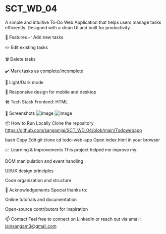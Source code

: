 # SCT_WD_04
A simple and intuitive To-Do Web Application that helps users manage tasks efficiently. Designed with a clean UI and built for productivity.

🚀 Features
✅ Add new tasks

✏️ Edit existing tasks

🗑️ Delete tasks

✔️ Mark tasks as complete/incomplete

🌙 Light/Dark mode 

📱 Responsive design for mobile and desktop

🛠️ Tech Stack
Frontend: HTML

📸 Screenshots
![image](https://github.com/user-attachments/assets/a998cdc1-56d7-4fd7-9dfd-497ee89e7d92)
![image](https://github.com/user-attachments/assets/3e97d7df-5beb-41a3-b7fa-7766ab45f1ff)



📦 How to Run Locally
Clone the repository https://github.com/sangamjai/SCT_WD_04/blob/main/Todowebapp

bash
Copy
Edit
git clone 
cd todo-web-app
Open index.html in your browser



📈 Learning & Improvements
This project helped me improve my:

DOM manipulation and event handling

UI/UX design principles

Code organization and structure


🙌 Acknowledgements
Special thanks to:

Online tutorials and documentation

Open-source contributors for inspiration

📫 Contact
Feel free to connect on LinkedIn or reach out via email: jainsangam3@gmail.com

